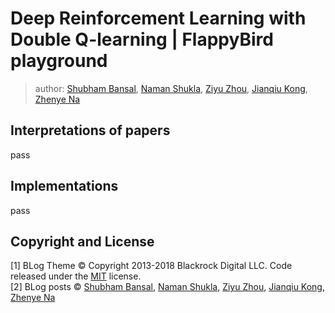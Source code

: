 # Deep Reinforcement Learning with Double Q-learning | FlappyBird playground

> author: [Shubham Bansal](https://github.com/bansalshubh91), [Naman Shukla](https://github.com/namanUIUC), [Ziyu Zhou](https://github.com/Ziyu0), [Jianqiu Kong](https://github.com/KongJianqiu), [Zhenye Na](https://github.com/Zhenye-Na)

## Interpretations of papers

pass


## Implementations

pass


## Copyright and License

[1] BLog Theme © Copyright 2013-2018 Blackrock Digital LLC. Code released under the [MIT](https://github.com/BlackrockDigital/startbootstrap-clean-blog-jekyll/blob/gh-pages/LICENSE) license.  
[2] BLog posts © [Shubham Bansal](https://github.com/bansalshubh91), [Naman Shukla](https://github.com/namanUIUC), [Ziyu Zhou](https://github.com/Ziyu0), [Jianqiu Kong](https://github.com/KongJianqiu), [Zhenye Na](https://github.com/Zhenye-Na)